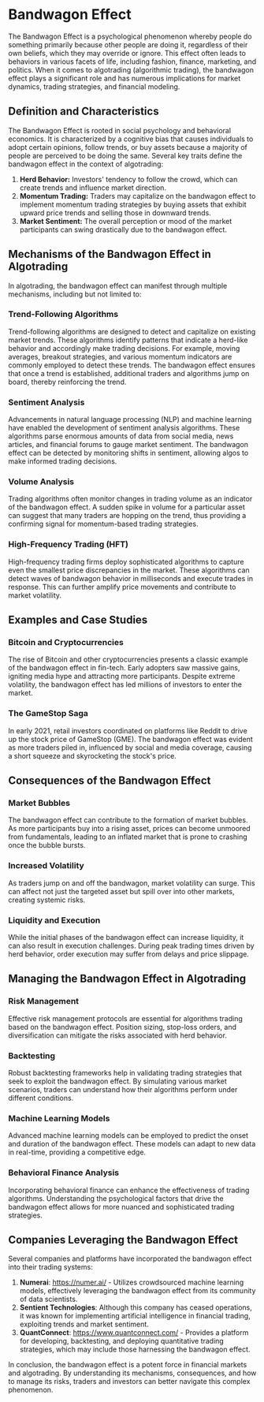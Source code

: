 # Bandwagon Effect

The Bandwagon Effect is a psychological phenomenon whereby people do something primarily because other people are doing it, regardless of their own beliefs, which they may override or ignore. This effect often leads to behaviors in various facets of life, including fashion, finance, marketing, and politics. When it comes to algotrading (algorithmic trading), the bandwagon effect plays a significant role and has numerous implications for market dynamics, trading strategies, and financial modeling.

## Definition and Characteristics

The Bandwagon Effect is rooted in social psychology and behavioral economics. It is characterized by a cognitive bias that causes individuals to adopt certain opinions, follow trends, or buy assets because a majority of people are perceived to be doing the same. Several key traits define the bandwagon effect in the context of algotrading:

1. **Herd Behavior:** Investors' tendency to follow the crowd, which can create trends and influence market direction.
2. **Momentum Trading:** Traders may capitalize on the bandwagon effect to implement momentum trading strategies by buying assets that exhibit upward price trends and selling those in downward trends.
3. **Market Sentiment:** The overall perception or mood of the market participants can swing drastically due to the bandwagon effect.

## Mechanisms of the Bandwagon Effect in Algotrading

In algotrading, the bandwagon effect can manifest through multiple mechanisms, including but not limited to:

### Trend-Following Algorithms

Trend-following algorithms are designed to detect and capitalize on existing market trends. These algorithms identify patterns that indicate a herd-like behavior and accordingly make trading decisions. For example, moving averages, breakout strategies, and various momentum indicators are commonly employed to detect these trends. The bandwagon effect ensures that once a trend is established, additional traders and algorithms jump on board, thereby reinforcing the trend.

### Sentiment Analysis

Advancements in natural language processing (NLP) and machine learning have enabled the development of sentiment analysis algorithms. These algorithms parse enormous amounts of data from social media, news articles, and financial forums to gauge market sentiment. The bandwagon effect can be detected by monitoring shifts in sentiment, allowing algos to make informed trading decisions.

### Volume Analysis

Trading algorithms often monitor changes in trading volume as an indicator of the bandwagon effect. A sudden spike in volume for a particular asset can suggest that many traders are hopping on the trend, thus providing a confirming signal for momentum-based trading strategies.

### High-Frequency Trading (HFT)

High-frequency trading firms deploy sophisticated algorithms to capture even the smallest price discrepancies in the market. These algorithms can detect waves of bandwagon behavior in milliseconds and execute trades in response. This can further amplify price movements and contribute to market volatility.

## Examples and Case Studies

### Bitcoin and Cryptocurrencies

The rise of Bitcoin and other cryptocurrencies presents a classic example of the bandwagon effect in fin-tech. Early adopters saw massive gains, igniting media hype and attracting more participants. Despite extreme volatility, the bandwagon effect has led millions of investors to enter the market.

### The GameStop Saga

In early 2021, retail investors coordinated on platforms like Reddit to drive up the stock price of GameStop (GME). The bandwagon effect was evident as more traders piled in, influenced by social and media coverage, causing a short squeeze and skyrocketing the stock's price.

## Consequences of the Bandwagon Effect

### Market Bubbles

The bandwagon effect can contribute to the formation of market bubbles. As more participants buy into a rising asset, prices can become unmoored from fundamentals, leading to an inflated market that is prone to crashing once the bubble bursts.

### Increased Volatility

As traders jump on and off the bandwagon, market volatility can surge. This can affect not just the targeted asset but spill over into other markets, creating systemic risks.

### Liquidity and Execution

While the initial phases of the bandwagon effect can increase liquidity, it can also result in execution challenges. During peak trading times driven by herd behavior, order execution may suffer from delays and price slippage.

## Managing the Bandwagon Effect in Algotrading

### Risk Management

Effective risk management protocols are essential for algorithms trading based on the bandwagon effect. Position sizing, stop-loss orders, and diversification can mitigate the risks associated with herd behavior.

### Backtesting

Robust backtesting frameworks help in validating trading strategies that seek to exploit the bandwagon effect. By simulating various market scenarios, traders can understand how their algorithms perform under different conditions.

### Machine Learning Models

Advanced machine learning models can be employed to predict the onset and duration of the bandwagon effect. These models can adapt to new data in real-time, providing a competitive edge.

### Behavioral Finance Analysis

Incorporating behavioral finance can enhance the effectiveness of trading algorithms. Understanding the psychological factors that drive the bandwagon effect allows for more nuanced and sophisticated trading strategies.

## Companies Leveraging the Bandwagon Effect

Several companies and platforms have incorporated the bandwagon effect into their trading systems:

1. **Numerai**: https://numer.ai/ - Utilizes crowdsourced machine learning models, effectively leveraging the bandwagon effect from its community of data scientists.
2. **Sentient Technologies**: Although this company has ceased operations, it was known for implementing artificial intelligence in financial trading, exploiting trends and market sentiment.
3. **QuantConnect**: https://www.quantconnect.com/ - Provides a platform for developing, backtesting, and deploying quantitative trading strategies, which may include those harnessing the bandwagon effect.

In conclusion, the bandwagon effect is a potent force in financial markets and algotrading. By understanding its mechanisms, consequences, and how to manage its risks, traders and investors can better navigate this complex phenomenon.